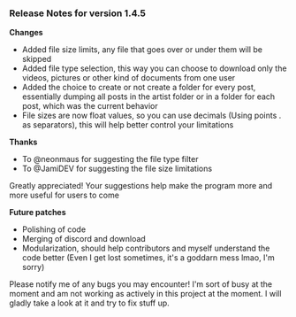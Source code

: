 ### Release Notes for version 1.4.5

**Changes**

- Added file size limits, any file that goes over or under them will be skipped
- Added file type selection, this way you can choose to download only the videos, pictures or other kind of documents from one user
- Added the choice to create or not create a folder for every post, essentially dumping all posts in the artist folder or in a folder for each post, which was the current behavior
- File sizes are now float values, so you can use decimals (Using points . as separators), this will help better control your limitations

**Thanks**

- To @neonmaus for suggesting the file type filter
- To @JamiDEV for suggesting the file size limitations

Greatly appreciated! Your suggestions help make the program more and more useful for users to come

**Future patches**

- Polishing of code
- Merging of discord and download
- Modularization, should help contributors and myself understand the code better (Even I get lost sometimes, it's a goddarn mess lmao, I'm sorry)

Please notify me of any bugs you may encounter! I'm sort of busy at the moment and am not working as actively in this project at the moment.
I will gladly take a look at it and try to fix stuff up.